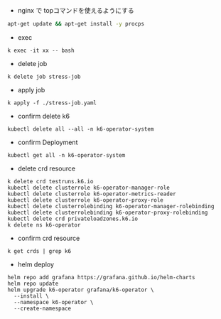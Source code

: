 - nginx で topコマンドを使えるようにする
```bash
apt-get update && apt-get install -y procps
```

- exec
```
k exec -it xx -- bash
```

- delete job
```shell
k delete job stress-job
```

- apply job
```shell
k apply -f ./stress-job.yaml
```

- confirm delete k6
```shell
kubectl delete all --all -n k6-operator-system
```

- confirm Deployment
```shell
kubectl get all -n k6-operator-system
```

- delete crd resource
```shell
k delete crd testruns.k6.io
kubectl delete clusterrole k6-operator-manager-role
kubectl delete clusterrole k6-operator-metrics-reader
kubectl delete clusterrole k6-operator-proxy-role
kubectl delete clusterrolebinding k6-operator-manager-rolebinding
kubectl delete clusterrolebinding k6-operator-proxy-rolebinding
kubectl delete crd privateloadzones.k6.io
k delete ns k6-operator
```

- confirm crd resource
```shell
k get crds | grep k6
```

- helm deploy
```shell
helm repo add grafana https://grafana.github.io/helm-charts
helm repo update
helm upgrade k6-operator grafana/k6-operator \
  --install \
  --namespace k6-operator \
  --create-namespace
```